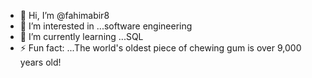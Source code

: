 - 👋 Hi, I’m @fahimabir8
- 👀 I’m interested in ...software engineering
- 🌱 I’m currently learning ...SQL
- ⚡ Fun fact: ...The world's oldest piece of chewing gum is over 9,000 years old!

<!---
fahimabir8/fahimabir8 is a ✨ special ✨ repository because its `README.md` (this file) appears on your GitHub profile.
You can click the Preview link to take a look at your changes.
--->
